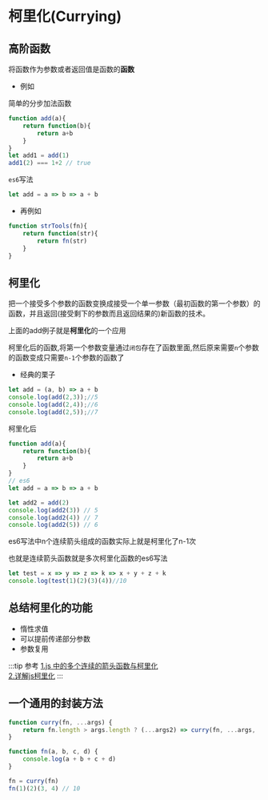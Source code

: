 # 柯里化(Currying)

## 高阶函数
将函数作为参数或者返回值是函数的**函数**

* 例如

简单的分步加法函数
```js
function add(a){
    return function(b){
        return a+b
    }
}
let add1 = add(1)
add1(2) === 1+2 // true
```
``es6``写法
```js
let add = a => b => a + b
```
* 再例如
```js
function strTools(fn){
    return function(str){
        return fn(str)
    }
}
```

## 柯里化
把一个接受多个参数的函数变换成接受一个单一参数（最初函数的第一个参数）的函数，并且返回(接受剩下的参数而且返回结果的)新函数的技术。

上面的add例子就是**柯里化**的一个应用

柯里化后的函数,将第一个参数变量通过``闭包``存在了函数里面,然后原来需要``n``个参数的函数变成只需要``n-1``个参数的函数了

* 经典的栗子
```js
let add = (a, b) => a + b
console.log(add(2,3));//5
console.log(add(2,4));//6
console.log(add(2,5));//7
```
柯里化后
```js
function add(a){
    return function(b){
        return a+b
    }
}
// es6
let add = a => b => a + b

let add2 = add(2)
console.log(add2(3)) // 5
console.log(add2(4)) // 7
console.log(add2(5)) // 6
```
es6写法中n个连续箭头组成的函数实际上就是柯里化了n-1次

也就是连续箭头函数就是多次柯里化函数的es6写法

```js
let test = x => y => z => k => x + y + z + k
console.log(test(1)(2)(3)(4))//10
```

## 总结柯里化的功能
* 惰性求值
* 可以提前传递部分参数
* 参数复用

:::tip 参考
[1.js 中的多个连续的箭头函数与柯里化](https://www.zhihu.com/tardis/sogou/art/26794822)<br>
[2.详解js柯里化](https://www.jianshu.com/p/2975c25e4d71)
:::

## 一个通用的封装方法
```js
function curry(fn, ...args) {
    return fn.length > args.length ? (...args2) => curry(fn, ...args, ...args2) : fn(...args)
}

function fn(a, b, c, d) {
    console.log(a + b + c + d)
}

fn = curry(fn)
fn(1)(2)(3, 4) // 10
```